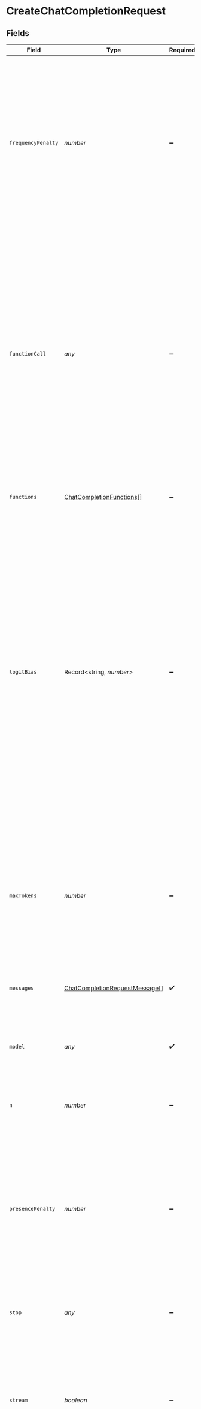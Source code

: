 # CreateChatCompletionRequest


## Fields

| Field                                                                                                                                                                                                                                                                                                                                                                                                                                                                                                                      | Type                                                                                                                                                                                                                                                                                                                                                                                                                                                                                                                       | Required                                                                                                                                                                                                                                                                                                                                                                                                                                                                                                                   | Description                                                                                                                                                                                                                                                                                                                                                                                                                                                                                                                | Example                                                                                                                                                                                                                                                                                                                                                                                                                                                                                                                    |
| -------------------------------------------------------------------------------------------------------------------------------------------------------------------------------------------------------------------------------------------------------------------------------------------------------------------------------------------------------------------------------------------------------------------------------------------------------------------------------------------------------------------------- | -------------------------------------------------------------------------------------------------------------------------------------------------------------------------------------------------------------------------------------------------------------------------------------------------------------------------------------------------------------------------------------------------------------------------------------------------------------------------------------------------------------------------- | -------------------------------------------------------------------------------------------------------------------------------------------------------------------------------------------------------------------------------------------------------------------------------------------------------------------------------------------------------------------------------------------------------------------------------------------------------------------------------------------------------------------------- | -------------------------------------------------------------------------------------------------------------------------------------------------------------------------------------------------------------------------------------------------------------------------------------------------------------------------------------------------------------------------------------------------------------------------------------------------------------------------------------------------------------------------- | -------------------------------------------------------------------------------------------------------------------------------------------------------------------------------------------------------------------------------------------------------------------------------------------------------------------------------------------------------------------------------------------------------------------------------------------------------------------------------------------------------------------------- |
| `frequencyPenalty`                                                                                                                                                                                                                                                                                                                                                                                                                                                                                                         | *number*                                                                                                                                                                                                                                                                                                                                                                                                                                                                                                                   | :heavy_minus_sign:                                                                                                                                                                                                                                                                                                                                                                                                                                                                                                         | Number between -2.0 and 2.0. Positive values penalize new tokens based on their existing frequency in the text so far, decreasing the model's likelihood to repeat the same line verbatim.<br/><br/>[See more information about frequency and presence penalties.](/docs/guides/gpt/parameter-details)<br/>                                                                                                                                                                                                                |                                                                                                                                                                                                                                                                                                                                                                                                                                                                                                                            |
| `functionCall`                                                                                                                                                                                                                                                                                                                                                                                                                                                                                                             | *any*                                                                                                                                                                                                                                                                                                                                                                                                                                                                                                                      | :heavy_minus_sign:                                                                                                                                                                                                                                                                                                                                                                                                                                                                                                         | Controls how the model calls functions. "none" means the model will not call a function and instead generates a message. "auto" means the model can pick between generating a message or calling a function.  Specifying a particular function via `{"name": "my_function"}` forces the model to call that function. "none" is the default when no functions are present. "auto" is the default if functions are present.<br/>                                                                                             |                                                                                                                                                                                                                                                                                                                                                                                                                                                                                                                            |
| `functions`                                                                                                                                                                                                                                                                                                                                                                                                                                                                                                                | [ChatCompletionFunctions](../../models/shared/chatcompletionfunctions.md)[]                                                                                                                                                                                                                                                                                                                                                                                                                                                | :heavy_minus_sign:                                                                                                                                                                                                                                                                                                                                                                                                                                                                                                         | A list of functions the model may generate JSON inputs for.                                                                                                                                                                                                                                                                                                                                                                                                                                                                |                                                                                                                                                                                                                                                                                                                                                                                                                                                                                                                            |
| `logitBias`                                                                                                                                                                                                                                                                                                                                                                                                                                                                                                                | Record<string, *number*>                                                                                                                                                                                                                                                                                                                                                                                                                                                                                                   | :heavy_minus_sign:                                                                                                                                                                                                                                                                                                                                                                                                                                                                                                         | Modify the likelihood of specified tokens appearing in the completion.<br/><br/>Accepts a json object that maps tokens (specified by their token ID in the tokenizer) to an associated bias value from -100 to 100. Mathematically, the bias is added to the logits generated by the model prior to sampling. The exact effect will vary per model, but values between -1 and 1 should decrease or increase likelihood of selection; values like -100 or 100 should result in a ban or exclusive selection of the relevant token.<br/> |                                                                                                                                                                                                                                                                                                                                                                                                                                                                                                                            |
| `maxTokens`                                                                                                                                                                                                                                                                                                                                                                                                                                                                                                                | *number*                                                                                                                                                                                                                                                                                                                                                                                                                                                                                                                   | :heavy_minus_sign:                                                                                                                                                                                                                                                                                                                                                                                                                                                                                                         | The maximum number of [tokens](/tokenizer) to generate in the chat completion.<br/><br/>The total length of input tokens and generated tokens is limited by the model's context length. [Example Python code](https://cookbook.openai.com/examples/how_to_count_tokens_with_tiktoken) for counting tokens.<br/>                                                                                                                                                                                                            |                                                                                                                                                                                                                                                                                                                                                                                                                                                                                                                            |
| `messages`                                                                                                                                                                                                                                                                                                                                                                                                                                                                                                                 | [ChatCompletionRequestMessage](../../models/shared/chatcompletionrequestmessage.md)[]                                                                                                                                                                                                                                                                                                                                                                                                                                      | :heavy_check_mark:                                                                                                                                                                                                                                                                                                                                                                                                                                                                                                         | A list of messages comprising the conversation so far. [Example Python code](https://cookbook.openai.com/examples/how_to_format_inputs_to_chatgpt_models).                                                                                                                                                                                                                                                                                                                                                                 |                                                                                                                                                                                                                                                                                                                                                                                                                                                                                                                            |
| `model`                                                                                                                                                                                                                                                                                                                                                                                                                                                                                                                    | *any*                                                                                                                                                                                                                                                                                                                                                                                                                                                                                                                      | :heavy_check_mark:                                                                                                                                                                                                                                                                                                                                                                                                                                                                                                         | ID of the model to use. See the [model endpoint compatibility](/docs/models/model-endpoint-compatibility) table for details on which models work with the Chat API.                                                                                                                                                                                                                                                                                                                                                        | gpt-3.5-turbo                                                                                                                                                                                                                                                                                                                                                                                                                                                                                                              |
| `n`                                                                                                                                                                                                                                                                                                                                                                                                                                                                                                                        | *number*                                                                                                                                                                                                                                                                                                                                                                                                                                                                                                                   | :heavy_minus_sign:                                                                                                                                                                                                                                                                                                                                                                                                                                                                                                         | How many chat completion choices to generate for each input message.                                                                                                                                                                                                                                                                                                                                                                                                                                                       | 1                                                                                                                                                                                                                                                                                                                                                                                                                                                                                                                          |
| `presencePenalty`                                                                                                                                                                                                                                                                                                                                                                                                                                                                                                          | *number*                                                                                                                                                                                                                                                                                                                                                                                                                                                                                                                   | :heavy_minus_sign:                                                                                                                                                                                                                                                                                                                                                                                                                                                                                                         | Number between -2.0 and 2.0. Positive values penalize new tokens based on whether they appear in the text so far, increasing the model's likelihood to talk about new topics.<br/><br/>[See more information about frequency and presence penalties.](/docs/guides/gpt/parameter-details)<br/>                                                                                                                                                                                                                             |                                                                                                                                                                                                                                                                                                                                                                                                                                                                                                                            |
| `stop`                                                                                                                                                                                                                                                                                                                                                                                                                                                                                                                     | *any*                                                                                                                                                                                                                                                                                                                                                                                                                                                                                                                      | :heavy_minus_sign:                                                                                                                                                                                                                                                                                                                                                                                                                                                                                                         | Up to 4 sequences where the API will stop generating further tokens.<br/>                                                                                                                                                                                                                                                                                                                                                                                                                                                  |                                                                                                                                                                                                                                                                                                                                                                                                                                                                                                                            |
| `stream`                                                                                                                                                                                                                                                                                                                                                                                                                                                                                                                   | *boolean*                                                                                                                                                                                                                                                                                                                                                                                                                                                                                                                  | :heavy_minus_sign:                                                                                                                                                                                                                                                                                                                                                                                                                                                                                                         | If set, partial message deltas will be sent, like in ChatGPT. Tokens will be sent as data-only [server-sent events](https://developer.mozilla.org/en-US/docs/Web/API/Server-sent_events/Using_server-sent_events#Event_stream_format) as they become available, with the stream terminated by a `data: [DONE]` message. [Example Python code](https://cookbook.openai.com/examples/how_to_stream_completions).<br/>                                                                                                        |                                                                                                                                                                                                                                                                                                                                                                                                                                                                                                                            |
| `temperature`                                                                                                                                                                                                                                                                                                                                                                                                                                                                                                              | *number*                                                                                                                                                                                                                                                                                                                                                                                                                                                                                                                   | :heavy_minus_sign:                                                                                                                                                                                                                                                                                                                                                                                                                                                                                                         | What sampling temperature to use, between 0 and 2. Higher values like 0.8 will make the output more random, while lower values like 0.2 will make it more focused and deterministic.<br/><br/>We generally recommend altering this or `top_p` but not both.<br/>                                                                                                                                                                                                                                                           | 1                                                                                                                                                                                                                                                                                                                                                                                                                                                                                                                          |
| `topP`                                                                                                                                                                                                                                                                                                                                                                                                                                                                                                                     | *number*                                                                                                                                                                                                                                                                                                                                                                                                                                                                                                                   | :heavy_minus_sign:                                                                                                                                                                                                                                                                                                                                                                                                                                                                                                         | An alternative to sampling with temperature, called nucleus sampling, where the model considers the results of the tokens with top_p probability mass. So 0.1 means only the tokens comprising the top 10% probability mass are considered.<br/><br/>We generally recommend altering this or `temperature` but not both.<br/>                                                                                                                                                                                              | 1                                                                                                                                                                                                                                                                                                                                                                                                                                                                                                                          |
| `user`                                                                                                                                                                                                                                                                                                                                                                                                                                                                                                                     | *string*                                                                                                                                                                                                                                                                                                                                                                                                                                                                                                                   | :heavy_minus_sign:                                                                                                                                                                                                                                                                                                                                                                                                                                                                                                         | A unique identifier representing your end-user, which can help OpenAI to monitor and detect abuse. [Learn more](/docs/guides/safety-best-practices/end-user-ids).<br/>                                                                                                                                                                                                                                                                                                                                                     | user-1234                                                                                                                                                                                                                                                                                                                                                                                                                                                                                                                  |